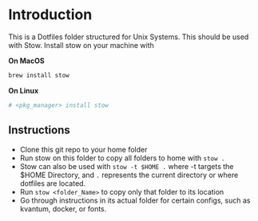 # Introduction

This is a Dotfiles folder structured for Unix Systems.
This should be used with Stow.
Install stow on your machine with

**On MacOS**
```bash
brew install stow
```

**On Linux**
```bash
# <pkg_manager> install stow
```

## Instructions

- Clone this git repo to your home folder
- Run stow on this folder to copy all folders to home with `stow .`
- Stow can also be used with `stow -t $HOME .` where -t targets the $HOME Directory, and `.` represents the current directory or where dotfiles are located.
- Run `stow <folder_Name>` to copy only that folder to its location
- Go through instructions in its actual folder for certain configs, such as kvantum, docker, or fonts.
